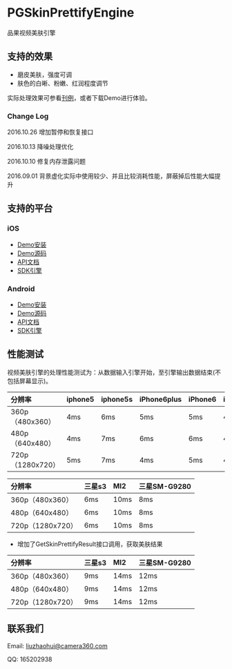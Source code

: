 # PGSkinPrettifyEngine
品果视频美肤引擎

## 支持的效果

* 磨皮美肤，强度可调
* 肤色的白晰、粉嫩、红润程度调节

实际处理效果可参看[刊例](http://www.camera360.com/filter/index.html)，或者下载Demo进行体验。

### Change Log
2016.10.26
	增加暂停和恢复接口

2016.10.13
	降噪处理优化
	
2016.10.10
	修复内存泄露问题
	
2016.09.01
	背景虚化实际中使用较少、并且比较消耗性能，屏蔽掉后性能大幅提升

## 支持的平台
### iOS
* [Demo安装](http://www.camera360.com/filter/download.html?k=5xdNAApspj8DcVH2T9owooKC%2Bwe9h2u4jtDbHGbhWWsqaIU6nks3pw%3D%3D)
* [Demo源码](https://github.com/pinguo/PGSkinPrettifyEngineDemo-iOS)
* [API文档](README_iOS.md)
* [SDK引擎](https://github.com/pinguo/PGSkinPrettifyEngineDemo-iOS/tree/master/PGSkinPrettifyDemo-iOS/PGSkinPrettifyEngine)

### Android
* [Demo安装](http://www.camera360.com/filter/adrdownload.html?k=hylVnDMi62bhog%2BED1c819SPZ0zgYKpjT4sDY6IOLWs%3D)
* [Demo源码](https://github.com/pinguo/PGSkinPrettifyEngineDemo-Android)
* [API文档](README_Android.md)
* [SDK引擎](https://github.com/pinguo/PGSkinPrettifyEngineDemo-Android/tree/master/app/src/main/java/us/pinguo/pgskinprettifyengine)

## 性能测试
视频美肤引擎的处理性能测试为：从数据输入引擎开始，至引擎输出数据结束(不包括屏幕显示)。

分辨率	|iphone5 | iphone5s | iPhone6plus | iPhone6 | iPhone6s
:------- |:--------|:----- |:----- |:----- |:----- 
360p（480x360）| 4ms| 6ms| 5ms| 5ms| 4ms
480p（640x480）| 4ms| 7ms| 6ms| 6ms| 4ms
720p（1280x720）| 5ms| 7ms| 4ms| 5ms| 4ms


分辨率	|	三星s3 | MI2 | 三星SM-G9280  
:------- |:------|:----- |:----- 
360p（480x360）| 6ms| 10ms| 8ms
480p（640x480）| 6ms| 10ms| 8ms
720p（1280x720）| 6ms| 10ms| 8ms

* 增加了GetSkinPrettifyResult接口调用，获取美肤结果

分辨率	|	三星s3 | MI2 | 三星SM-G9280  
:------- |:------|:----- |:----- 
360p（480x360）| 9ms| 14ms| 12ms
480p（640x480）| 9ms| 14ms| 12ms
720p（1280x720）| 9ms| 14ms| 12ms

## 联系我们

Email: liuzhaohui@camera360.com 

QQ: 165202938



